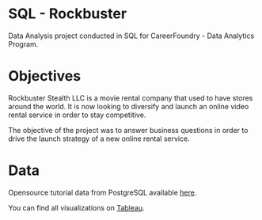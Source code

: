 # SQL - Rockbuster

Data Analysis project conducted in SQL for CareerFoundry - Data Analytics Program.

# Objectives
Rockbuster Stealth LLC is a movie rental company that used to have stores around the world. It is now looking to diversify and launch an online video rental service in order to stay competitive.

The objective of the project was to answer business questions in order to drive the launch strategy of a new online rental service.

# Data
Opensource tutorial data from PostgreSQL available [here](http://www.postgresqltutorial.com/wp-content/uploads/2019/05/dvdrental.zip).

You can find all visualizations on [Tableau](https://public.tableau.com/app/profile/cristiane.s.).
